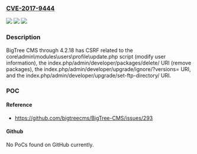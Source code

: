 ### [CVE-2017-9444](https://cve.mitre.org/cgi-bin/cvename.cgi?name=CVE-2017-9444)
![](https://img.shields.io/static/v1?label=Product&message=n%2Fa&color=blue)
![](https://img.shields.io/static/v1?label=Version&message=n%2Fa&color=blue)
![](https://img.shields.io/static/v1?label=Vulnerability&message=n%2Fa&color=brighgreen)

### Description

BigTree CMS through 4.2.18 has CSRF related to the core\admin\modules\users\profile\update.php script (modify user information), the index.php/admin/developer/packages/delete/ URI (remove packages), the index.php/admin/developer/upgrade/ignore/?versions= URI, and the index.php/admin/developer/upgrade/set-ftp-directory/ URI.

### POC

#### Reference
- https://github.com/bigtreecms/BigTree-CMS/issues/293

#### Github
No PoCs found on GitHub currently.

